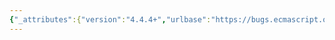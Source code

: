 ```yaml
---
{"_attributes":{"version":"4.4.4+","urlbase":"https://bugs.ecmascript.org/","maintainer":"dherman@mozilla.com"},"bug":{"bug_id":2244,"creation_ts":"2013-11-12 05:15:00 -0800","short_desc":"14.6.1 Tail Position: ConciseBody not handled","delta_ts":"2014-01-27 10:05:38 -0800","product":"Draft for 6th Edition","component":"technical issue","version":"Rev 21: November 8, 2013 Draft","rep_platform":"All","op_sys":"All","bug_status":"RESOLVED","resolution":"FIXED","priority":"Normal","bug_severity":"normal","everconfirmed":true,"reporter":{"uid":"andrebargull","name":"André Bargull"},"assigned_to":{"uid":"allen","name":"Allen Wirfs-Brock"},"long_desc":[{"commentid":6679,"comment_count":0,"who":{"uid":"andrebargull","name":"André Bargull"},"bug_when":"2013-11-12 05:15:14 -0800","thetext":"14.6.1  Static Semantics: Tail Position, step 3:\n\n> 3.  If nonTerminal is not contained within a FunctionBody, then return false.\n\nThis steps excludes calls in ConciseBody to be executed as tail-calls."},{"commentid":6778,"comment_count":1,"who":{"uid":"allen","name":"Allen Wirfs-Brock"},"bug_when":"2013-11-14 13:55:03 -0800","thetext":"fixed in rev22 editor's draft"},{"commentid":7104,"comment_count":2,"who":{"uid":"allen","name":"Allen Wirfs-Brock"},"bug_when":"2014-01-27 10:05:38 -0800","thetext":"fixed in Rev22 (January 20, 2013) release"}]}}
---
```

